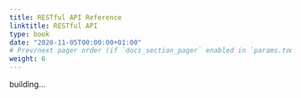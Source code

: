 ```yaml
---
title: RESTful API Reference
linktitle: RESTful API
type: book
date: "2020-11-05T00:00:00+01:00"
# Prev/next pager order (if `docs_section_pager` enabled in `params.toml`)
weight: 6
---
```


building...